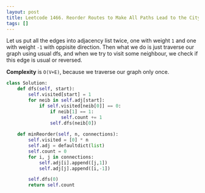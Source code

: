 ```yaml
---
layout: post
title: Leetcode 1466. Reorder Routes to Make All Paths Lead to the City Zero
tags: []
---
```


Let us put all the edges into adjacency list twice, one with weight `1` and one with weight `-1` with oppisite direction. Then what we do is just traverse our graph using usual dfs, and when we try to visit some neighbour, we check if this edge is usual or reversed.

**Complexity** is `O(V+E)`, because we traverse our graph only once.

```python
class Solution:
    def dfs(self, start):
        self.visited[start] = 1
        for neib in self.adj[start]:
            if self.visited[neib[0]] == 0:
                if neib[1] == 1:
                    self.count += 1
                self.dfs(neib[0])
    
    def minReorder(self, n, connections):
        self.visited = [0] * n
        self.adj = defaultdict(list) 
        self.count = 0
        for i, j in connections:
            self.adj[i].append([j,1])
            self.adj[j].append([i,-1])

        self.dfs(0)
        return self.count
```
